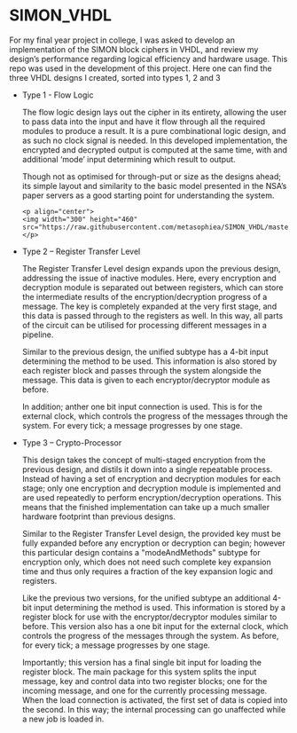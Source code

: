# SIMON_VHDL

For my final year project in college, I was asked to develop an implementation of the SIMON block ciphers in VHDL, and review my design’s performance regarding logical efficiency and hardware usage. This repo was used in the development of this project. Here one can find the three VHDL designs I created, sorted into types 1, 2 and 3

- Type 1 - Flow Logic

    The flow logic design lays out the cipher in its entirety, allowing the user to pass data into the input and have it flow through all the required modules to produce a result. It is a pure combinational logic design, and as such no clock signal is needed. In this developed implementation, the encrypted and decrypted output is computed at the same time, with and additional ‘mode’ input determining which result to output.

    Though not as optimised for through-put or size as the designs ahead; its simple layout and similarity to the basic model presented in the NSA’s paper servers as a good starting point for understanding the system.

    ```
    <p align="center">
    <img width="300" height="460" src="https://raw.githubusercontent.com/metasophiea/SIMON_VHDL/master/documents/images/flowLogic.png">
    </p>
    ```


- Type 2 – Register Transfer Level

    The Register Transfer Level design expands upon the previous design, addressing the issue of inactive modules. Here, every encryption and decryption module is separated out between registers, which can store the intermediate results of the encryption/decryption progress of a message. The key is completely expanded at the very first stage, and this data is passed through to the registers as well. In this way, all parts of the circuit can be utilised for processing different messages in a pipeline.

    Similar to the previous design, the unified subtype has a 4-bit input determining the method to be used. This information is also stored by each register block and passes through the system alongside the message. This data is given to each encryptor/decryptor module as before.

    In addition; anther one bit input connection is used. This is for the external clock, which controls the progress of the messages through the system. For every tick; a message progresses by one stage.

- Type 3 – Crypto-Processor

    This design takes the concept of multi-staged encryption from the previous design, and distils it down into a single repeatable process. Instead of having a set of encryption and decryption modules for each stage; only one encryption and decryption module is implemented and are used repeatedly to perform encryption/decryption operations. This means that the finished implementation can take up a much smaller hardware footprint than previous designs.

    Similar to the Register Transfer Level design, the provided key must be fully expanded before any encryption or decryption can begin; however this particular design contains a "modeAndMethods" subtype for encryption only, which does not need such complete key expansion time and thus only requires a fraction of the key expansion logic and registers.

    Like the previous two versions, for the unified subtype an additional 4-bit input determining the method is used. This information is stored by a register block for use with the encryptor/decryptor modules similar to before. This version also has a one bit input for the external clock, which controls the progress of the messages through the system. As before, for every tick; a message progresses by one stage.

    Importantly; this version has a final single bit input for loading the register block. The main package for this system splits the input message, key and control data into two register blocks; one for the incoming message, and one for the currently processing message. When the load connection is activated, the first set of data is copied into the second. In this way; the internal processing can go unaffected while a new job is loaded in.